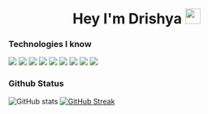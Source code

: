 <h1 align="center">Hey I'm Drishya <img src="https://raw.githubusercontent.com/aemmadi/aemmadi/master/wave.gif" width="30px"></h1>


<!--
**saidrishya/saidrishya** is a ✨ _special_ ✨ repository because its `README.md` (this file) appears on your GitHub profile.

Here are some ideas to get you started:

- 🔭 I’m currently working on ...
- 🌱 I’m currently learning ...
- 👯 I’m looking to collaborate on ...
- 🤔 I’m looking for help with ...
- 💬 Ask me about ...
- 📫 How to reach me: ...
- 😄 Pronouns: ...
- ⚡ Fun fact: ...
-->
### Technologies I know 
![](https://img.shields.io/badge/Code-Python-informational?style=flat&logo=python&logoColor=white&color=9d72ff)
![](https://img.shields.io/badge/Code-Django-informational?style=flat&logo=django&logoColor=white&color=9d72ff)
![](https://img.shields.io/badge/Code-HTML5-informational?style=flat&logo=html5&logoColor=white&color=9d72ff)
![](https://img.shields.io/badge/Code-JavaScript-informational?style=flat&logo=javascript&logoColor=white&color=9d72ff)
![](https://img.shields.io/badge/Code-SQL-informational?style=flat&logo=sql&logoColor=white&color=9d72ff)
![](https://img.shields.io/badge/Code-MachineLearning-informational?style=flat&logo=MachineLearning&logoColor=white&color=9d72ff)
![](https://img.shields.io/badge/Code-DeepLearning-informational?style=flat&logo=DeepLearning&logoColor=white&color=9d72ff)
![](https://img.shields.io/badge/Code-ComputerVision-informational?style=flat&logo=ComputerVision&logoColor=white&color=9d72ff)
![](https://img.shields.io/badge/Code-NLP-informational?style=flat&logo=NLP&logoColor=white&color=9d72ff)

### Github Status
![GitHub stats](https://github-readme-stats.vercel.app/api?username=saidrishya&show_icons=true&theme=tokyonight&include_all_commits=true&count_private=true)
[![GitHub Streak](https://github-readme-streak-stats.herokuapp.com/?user=saidrishya)](https://git.io/streak-stats)

